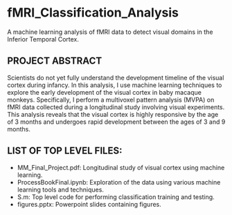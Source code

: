 # fMRI_Classification_Analysis
A machine learning analysis of fMRI data to detect visual domains in the Inferior Temporal Cortex.


## PROJECT ABSTRACT
Scientists do not yet fully understand the development timeline of the visual cortex during infancy. In this analysis, I use machine learning techniques to explore the early development of the visual cortex in baby macaque monkeys. Specifically, I perform a multivoxel pattern analysis (MVPA) on fMRI data collected during a longitudinal study involving visual experiments. This analysis reveals that the visual cortex is highly responsive by the age of 3 months and undergoes rapid development between the ages of 3 and 9 months.


## LIST OF TOP LEVEL FILES:
* MM_Final_Project.pdf: Longitudinal study of visual cortex using machine learning.
* ProcessBookFinal.ipynb:  Exploration of the data using various machine learning tools and techniques.
* S.m: Top level code for performing classification training and testing.
* figures.pptx: Powerpoint slides containing figures.
